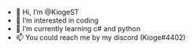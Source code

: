 - 👋 Hi, I’m @KiogeST
- 👀 I’m interested in coding
- 🌱 I’m currently learning c# and python
- 📫 You could reach me by my discord (Kioge#4402)
